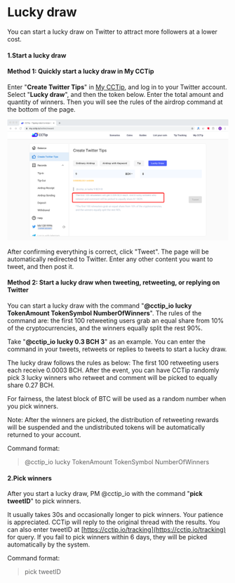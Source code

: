 # Lucky draw

You can start a lucky draw on Twitter to attract more followers at a lower cost.

#### 1.Start a lucky draw

#### Method 1: Quickly start a lucky draw in My CCTip

Enter "**Create Twitter Tips**" in [My CCTip](https://my.cctip.io/twitter/reward), and log in to your Twitter account. Select "**Lucky draw**", and then the token below. Enter the total amount and quantity of winners. Then you will see the rules of the airdrop command at the bottom of the page.

![](../../.gitbook/assets/image%20%28115%29.png)

  
After confirming everything is correct, click "Tweet". The page will be automatically redirected to Twitter. Enter any other content you want to tweet, and then post it.‌

#### Method 2: Start a lucky draw when tweeting, retweeting, or replying on Twitter <a id="method-2-create-airdrops-when-tweeting-retweeting-or-replying-on-twitter"></a>

You can start a lucky draw with the command "**@cctip\_io lucky TokenAmount TokenSymbol NumberOfWinners**". The rules of the command are: the first 100 retweeting users grab an equal share from 10% of the cryptocurrencies, and the winners equally split the rest 90%.

Take "**@cctip\_io lucky 0.3 BCH 3**" as an example. You can enter the command in your tweets, retweets or replies to tweets to start a lucky draw.

The lucky draw follows the rules as below: The first 100 retweeting users each receive 0.0003 BCH. After the event, you can have CCTip randomly pick 3 lucky winners who retweet and comment will be picked to equally share 0.27 BCH.

For fairness, the latest block of BTC will be used as a random number when you pick winners. 

Note: After the winners are picked, the distribution of retweeting rewards will be suspended and the undistributed tokens will be automatically returned to your account.

Command format:

> @cctip\_io lucky TokenAmount TokenSymbol NumberOfWinners

#### 2.Pick winners

After you start a lucky draw, PM @cctip\_io with the command "**pick tweetID**" to pick winners.

It usually takes 30s and occasionally longer to pick winners. Your patience is appreciated. CCTip will reply to the original thread with the results. You can also enter tweetID at [https://cctip.io/tracking](https://cctip.io/tracking) for query. If you fail to pick winners within 6 days, they will be picked automatically by the system.

Command format:

> pick tweetID

